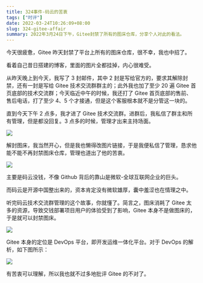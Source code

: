 ```yaml
---
title: 324事件-码云的苦衷
tags: ["时评"]
date: 2022-03-24T10:26:09+08:00
slug: 324-gitee-affair
summary: 2022年3月24日下午，Gitee封禁了所有的图床仓库，分享个人对此的看法。
---
```


今天很疲惫，Gitee 昨天封禁了平台上所有的图床仓库，很不幸，我也中招了。

看着自己昔日搭建的博客，里面的图片全都挂掉，内心很难受。

从昨天晚上到今天，我写了 3 封邮件，其中 2 封是写给官方的，要求其解除封禁，还有一封是写给 Gitee 技术交流群群主的；此外我也加了至少 20 遍 Gitee 首页底部的技术交流群；今天临近中午的时候，我还打了 Gitee 首页底部的售前、售后电话，打了至少 4、5 个才接通，但是这个客服根本就不是分管这一块的。

直到今天下午 2 点多，我才进了 Gitee 技术交流群。进群后，我私信了群主和所有管理，但是都没回复。3 点多的时候，管理才出来主持场面。

![](https://vip2.loli.io/2022/12/26/gecpn5FUEozuihM.webp)

解封图床，我当然开心，但是我也懒得改图片链接，于是我便私信了管理，恳求他能不能不再封禁图床仓库，管理也道出了他的苦衷。

![](https://vip2.loli.io/2022/12/26/3uwtsAvX5CHWRUz.webp)

主要是码云没钱，不像 Github 背后的靠山是微软-全球互联网企业的巨头。

而码云是开源中国整出来的，资本肯定没有微软雄厚，囊中羞涩也在情理之中。

听完码云技术交流群管理的这个故事，你就懂了。简言之，图床消耗了 Gitee 太多的资源，导致交钱部署项目用户的体验受到了影响，Gitee 本身不是做图床的，于是就可以封禁图床。

![](https://vip2.loli.io/2022/12/26/2X5tKbHsMOG4EDC.webp)

Gitee 本身的定位是 DevOps 平台，即开发运维一体化平台。对于 DevOps 的解析，如下图所示：

![](https://vip2.loli.io/2022/12/26/kQNHMemgSh5aftz.webp)

有苦衷可以理解，所以我也就不过多地批评 Gitee 的不对了。
